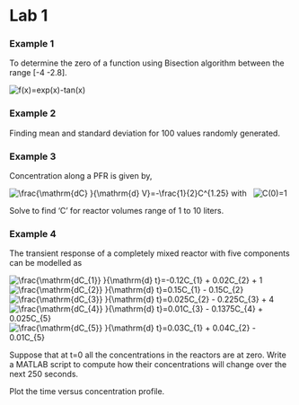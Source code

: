 # Lab 1

### Example 1
To determine the zero of a function using Bisection algorithm between the range [-4 -2.8].

<img src="https://latex.codecogs.com/png.image?\dpi{110}&space;f(x)=exp(x)-tan(x)" title="f(x)=exp(x)-tan(x)"/><br>




### Example 2

Finding mean and standard deviation for 100 values randomly generated. <br>

### Example 3
Concentration along a PFR is given by, <br>

<img src="https://latex.codecogs.com/png.image?\dpi{110}&space;\frac{\mathrm{dC}&space;}{\mathrm{d}&space;V}=-\frac{1}{2}C^{1.25}&space;" title="\frac{\mathrm{dC} }{\mathrm{d} V}=-\frac{1}{2}C^{1.25} " /> with &nbsp;   <img src="https://latex.codecogs.com/png.image?\dpi{110}&space;C(0)=1" title="C(0)=1" />

Solve to find ‘C’ for reactor volumes range of 1 to 10 liters. 



### Example 4

The transient response of a completely mixed reactor with five components can be modelled as

<img src="https://latex.codecogs.com/png.image?\dpi{110}&space;\frac{\mathrm{dC_{1}}&space;}{\mathrm{d}&space;t}=-0.12C_{1}&space;&plus;&space;0.02C_{2}&space;&plus;&space;1" title="\frac{\mathrm{dC_{1}} }{\mathrm{d} t}=-0.12C_{1} + 0.02C_{2} + 1" /><br>
<img src="https://latex.codecogs.com/png.image?\dpi{110}&space;\frac{\mathrm{dC_{2}}&space;}{\mathrm{d}&space;t}=0.15C_{1}&space;-&space;0.15C_{2}" title="\frac{\mathrm{dC_{2}} }{\mathrm{d} t}=0.15C_{1} - 0.15C_{2}" /><br>
<img src="https://latex.codecogs.com/png.image?\dpi{110}&space;\frac{\mathrm{dC_{3}}&space;}{\mathrm{d}&space;t}=0.025C_{2}&space;-&space;0.225C_{3}&space;&plus;&space;4" title="\frac{\mathrm{dC_{3}} }{\mathrm{d} t}=0.025C_{2} - 0.225C_{3} + 4" /><br>
<img src="https://latex.codecogs.com/png.image?\dpi{110}&space;\frac{\mathrm{dC_{4}}&space;}{\mathrm{d}&space;t}=0.01C_{3}&space;-&space;0.1375C_{4}&space;&plus;&space;0.025C_{5}" title="\frac{\mathrm{dC_{4}} }{\mathrm{d} t}=0.01C_{3} - 0.1375C_{4} + 0.025C_{5}" /><br>
<img src="https://latex.codecogs.com/png.image?\dpi{110}&space;\frac{\mathrm{dC_{5}}&space;}{\mathrm{d}&space;t}=0.03C_{1}&space;&plus;&space;0.04C_{2}&space;-&space;0.01C_{5}" title="\frac{\mathrm{dC_{5}} }{\mathrm{d} t}=0.03C_{1} + 0.04C_{2} - 0.01C_{5}" />

Suppose that at t=0 all the concentrations in the reactors are at zero. Write a MATLAB script
to compute how their concentrations will change over the next 250 seconds. <br>

Plot the time versus concentration profile. 




